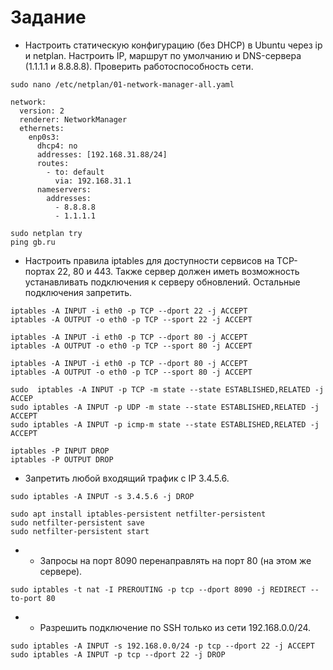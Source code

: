 # Задание
* Настроить статическую конфигурацию (без DHCP) в Ubuntu через ip и netplan.
  Настроить IP, маршрут по умолчанию и DNS-сервера (1.1.1.1 и 8.8.8.8). Проверить работоспособность сети.
```
sudo nano /etc/netplan/01-network-manager-all.yaml

network:
  version: 2
  renderer: NetworkManager
  ethernets:
    enp0s3:
      dhcp4: no
      addresses: [192.168.31.88/24]
      routes:
        - to: default
          via: 192.168.31.1
      nameservers:
        addresses:
          - 8.8.8.8
          - 1.1.1.1

sudo netplan try
ping gb.ru
```




* Настроить правила iptables для доступности сервисов на TCP-портах 22, 80 и 443.
  Также сервер должен иметь возможность устанавливать подключения к серверу обновлений. Остальные подключения запретить.
```
iptables -A INPUT -i eth0 -p TCP --dport 22 -j ACCEPT
iptables -A OUTPUT -o eth0 -p TCP --sport 22 -j ACCEPT

iptables -A INPUT -i eth0 -p TCP --dport 80 -j ACCEPT
iptables -A OUTPUT -o eth0 -p TCP --sport 80 -j ACCEPT

iptables -A INPUT -i eth0 -p TCP --dport 80 -j ACCEPT
iptables -A OUTPUT -o eth0 -p TCP --sport 80 -j ACCEPT

sudo  iptables -A INPUT -p TCP -m state --state ESTABLISHED,RELATED -j ACCEP
sudo iptables -A INPUT -p UDP -m state --state ESTABLISHED,RELATED -j ACCEPT
sudo iptables -A INPUT -p icmp-m state --state ESTABLISHED,RELATED -j ACCEPT

iptables -P INPUT DROP
iptables -P OUTPUT DROP
```



* Запретить любой входящий трафик с IP 3.4.5.6.
```  
sudo iptables -A INPUT -s 3.4.5.6 -j DROP

sudo apt install iptables-persistent netfilter-persistent
sudo netfilter-persistent save
sudo netfilter-persistent start
```




* * Запросы на порт 8090 перенаправлять на порт 80 (на этом же сервере).
```
sudo iptables -t nat -I PREROUTING -p tcp --dport 8090 -j REDIRECT --to-port 80
```




* * Разрешить подключение по SSH только из сети 192.168.0.0/24.
```
sudo iptables -A INPUT -s 192.168.0.0/24 -p tcp --dport 22 -j ACCEPT
sudo iptables -A INPUT -p tcp --dport 22 -j DROP
```
